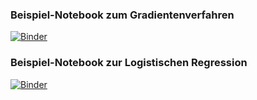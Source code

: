 ### Beispiel-Notebook zum Gradientenverfahren
[![Binder](https://mybinder.org/badge_logo.svg)](https://mybinder.org/v2/gh/fh-swf-hgi/demo-nb/HEAD?filepath=Demo-AKI-GD.ipynb)


### Beispiel-Notebook zur Logistischen Regression
[![Binder](https://mybinder.org/badge_logo.svg)](https://mybinder.org/v2/gh/fh-swf-hgi/demo-nb/HEAD?filepath=Demo-AKI-LogReg.ipynb)
